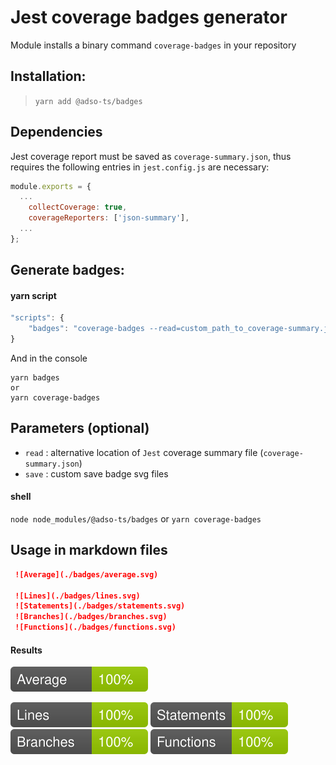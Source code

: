 # Jest coverage badges generator
Module installs a binary command `coverage-badges` in your repository

## Installation:

> `yarn add @adso-ts/badges`

## Dependencies
Jest coverage report must be saved as `coverage-summary.json`, thus requires the following entries in `jest.config.js` are necessary:

```javascript
module.exports = {
  ...
    collectCoverage: true,
    coverageReporters: ['json-summary'],
  ...
};  
```

## Generate badges:
#### yarn script
```javascript
"scripts": {
    "badges": "coverage-badges --read=custom_path_to_coverage-summary.json --save=custom_badges_folder"
}
```
And in the console
```
yarn badges
or
yarn coverage-badges
```
## Parameters (optional)
- `read` : alternative location of `Jest` coverage summary file (`coverage-summary.json`)
- `save` : custom save badge svg files

#### shell
`node node_modules/@adso-ts/badges`
or
`yarn coverage-badges`

## Usage in markdown files

```md
 ![Average](./badges/average.svg)  
 
 ![Lines](./badges/lines.svg)
 ![Statements](./badges/statements.svg)
 ![Branches](./badges/branches.svg)
 ![Functions](./badges/functions.svg)
 ```

#### Results

 ![Average](./badges/average.svg)  
 
 ![Lines](./badges/lines.svg)
 ![Statements](./badges/statements.svg)
 ![Branches](./badges/branches.svg)
 ![Functions](./badges/functions.svg)
